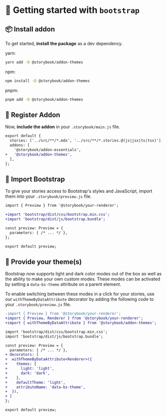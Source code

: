 # 🏁 Getting started with `bootstrap`

## 📦 Install addon

To get started, **install the package** as a dev dependency.

yarn:

```zsh
yarn add -D @storybook/addon-themes
```

npm:

```zsh
npm install -D @storybook/addon-themes
```

pnpm:

```zsh
pnpm add -D @storybook/addon-themes
```

## 🧩 Register Addon

Now, **include the addon** in your `.storybook/main.js` file.

```diff
export default {
  stories: ['../src/**/*.mdx', '../src/**/*.stories.@(js|jsx|ts|tsx)'],
  addons: [
    '@storybook/addon-essentials',
+   '@storybook/addon-themes',
  ],
};
```

## 🥾 Import Bootstrap

To give your stories access to Bootstrap's styles and JavaScript, import them into your `.storybook/preview.js` file.

```diff
import { Preview } from '@storybook/your-renderer';

+import 'bootstrap/dist/css/bootstrap.min.css';
+import 'bootstrap/dist/js/bootstrap.bundle';

const preview: Preview = {
  parameters: { /* ... */ },
};

export default preview;
```

## 🎨 Provide your theme(s)

Bootstrap now supports light and dark color modes out of the box as well as the ability to make your own custom modes. These modes can be activated by setting a `data-bs-theme` attribute on a parent element.

To enable switching between these modes in a click for your stories, use our `withThemeByDataAttribute` decorator by adding the following code to your `.storybook/preview.js` file.

```diff
-import { Preview } from '@storybook/your-renderer';
+import { Preview, Renderer } from '@storybook/your-renderer';
+import { withThemeByDataAttribute } from '@storybook/addon-themes';

import 'bootstrap/dist/css/bootstrap.min.css';
import 'bootstrap/dist/js/bootstrap.bundle';

const preview: Preview = {
  parameters: { /* ... */ },
+ decorators: [
+  withThemeByDataAttribute<Renderer>({
+    themes: {
+      light: 'light',
+      dark: 'dark',
+    },
+    defaultTheme: 'light',
+    attributeName: 'data-bs-theme',
+  }),
+ ]
};

export default preview;
```
